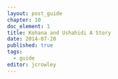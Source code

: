```yaml
---
layout: post_guide
chapter: 10
doc_element: 1
title: Kohana and Ushahidi A Story
date: 2014-07-20
published: true
tags:
  - guide
editor: jcrowley
---
```




